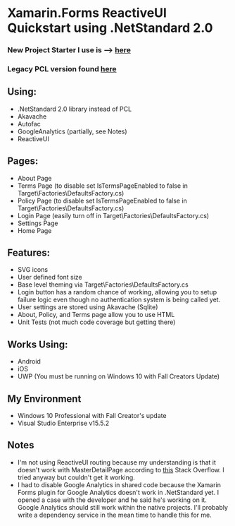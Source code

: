 # Xamarin.Forms ReactiveUI Quickstart using .NetStandard 2.0
### New Project Starter I use is --> [here](https://github.com/helzgate/XamStart)
### Legacy PCL version found [here](https://github.com/helzgate/XamarinFormsQuickStart)

## Using:
* .NetStandard 2.0 library instead of PCL
* Akavache
* Autofac
* GoogleAnalytics (partially, see Notes)
* ReactiveUI

## Pages:
* About Page 
* Terms Page (to disable set IsTermsPageEnabled to false  in Target\Factories\DefaultsFactory.cs)
* Policy Page (to disable set IsTermsPageEnabled to false  in Target\Factories\DefaultsFactory.cs)
* Login Page (easily turn off in Target\Factories\DefaultsFactory.cs)
* Settings Page
* Home Page

## Features:
* SVG icons
* User defined font size
* Base level theming via Target\Factories\DefaultsFactory.cs
* Login button has a random chance of working, allowing you to setup failure logic even though no authentication system is being called yet.
* User settings are stored using Akavache (Sqlite)
* About, Policy, and Terms page allow you to use HTML
* Unit Tests (not much code coverage but getting there)

## Works Using:
* Android
* iOS
* UWP (You must be running on Windows 10 with Fall Creators Update)

## My Environment
* Windows 10 Professional with Fall Creator's update
* Visual Studio Enterprise v15.5.2

## Notes
* I'm not using ReactiveUI routing because my understanding is that it doesn't work with MasterDetailPage according to [this](https://stackoverflow.com/questions/28624011/xamarin-form-reactive-ui-masterdetailpage) Stack Overflow.  I tried anyway but couldn't get it working.
* I had to disable Google Analytics in shared code because the Xamarin Forms plugin for Google Analytics doesn't work in .NetStandard yet.  I opened a case with the developer and he said he's working on it.  Google Analytics should still work within the native projects.  I'll probably write a dependency service in the mean time to handle this for me. 
